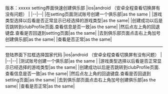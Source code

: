 版本：xxxxx
setting界面快速创建俱乐部
|ios|android （安卓全程查看切换屏有没有问题） |
|--|--|
|在setting页面测试账号创建一个俱乐部|as the same |
|游戏类型选择以后看是否正常显示已经选择的游戏类型|as the same|
|创建成功以后是否跳转到clubProfile页面.查看信息是否一致|as the same|
|然后点左上角的回退键盘.查看是否回退到setting页面|as the same|
|去到俱乐部页面点击右上角加号创建俱乐部|as the same|
|查看是否正常|as the same|


---
登陆界面下拉框选择国家代码
|ios|android （安卓全程查看切换屏有没有问题） |
|--|--|
|测试账号创建一个俱乐部|as the same |
|游戏类型选择以后看是否正常显示已经选择的游戏类型|as the same|
|创建成功以后是否跳转到clubProfile页面.查看信息是否一致|as the same|
|然后点左上角的回退键盘.查看是否回退到setting页面|as the same|
|去到俱乐部页面点击右上角加号创建俱乐部|as the same|
|查看是否正常|as the same|







<!--stackedit_data:
eyJoaXN0b3J5IjpbMTgyMzk1MjA4NCwtMTIzMzQ1NTQyM119
-->